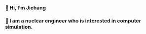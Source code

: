 ### 👋 Hi, I’m Jichang</center>

### 👀 I am a nuclear engineer who is interested in computer simulation.

